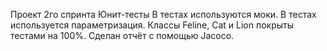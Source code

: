 Проект 2го спринта
Юнит-тесты
В тестах используются моки.
В тестах используется параметризация.
Классы Feline, Cat и Lion покрыты тестами на 100%.
Сделан отчёт с помощью Jacoco.